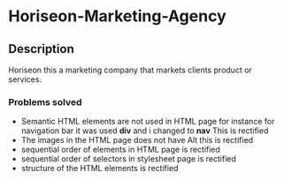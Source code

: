 # Horiseon-Marketing-Agency

## Description

Horiseon this a marketing company that markets clients product or services.

### Problems solved

- Semantic HTML elements are not used in HTML page for instance for navigation bar it was used <strong>div</strong> and i changed to <strong>nav</strong> This is rectified
- The images in the HTML page does not have Alt this is rectified
- sequential order of elements in HTML page is rectified
- sequential order of selectors in stylesheet page is rectified
- structure of the HTML elements is rectified